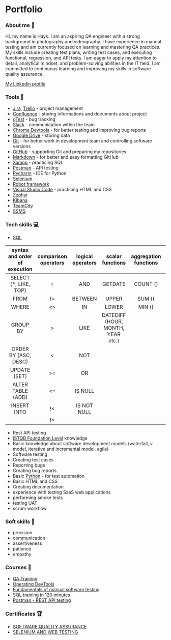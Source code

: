 # Portfolio

### About me :wave:
Hi, my name is Hayk. I am an aspiring QA engineer with a strong background in photography and videography. I have experience in manual testing and am currently focused on learning and mastering QA practices. My skills include creating test plans, writing test cases, and executing functional, regression, and API tests. I am eager to apply my attention to detail, analytical mindset, and problem-solving abilities in the IT field. I am committed to continuous learning and improving my skills in software quality assurance.

[My Linkedin profile](https://www.linkedin.com/in/hayk-ulunts/)


### Tools :wrench:
* [Jira](https://www.atlassian.com/pl/software/jira), [Trello](https://trello.com/pl/tour) - project management
* [Confluence](https://www.atlassian.com/software/confluence) - storing informations and documents about project
* [qTest](https://www.tricentis.com/products/unified-test-management-qtest/test-case-manager) - bug tracking
* [Slack](https://slack.com/) - communication within the team
* [Chrome Devtools](https://developer.chrome.com/docs/devtools/) - for better testing and improving bug reports
* [Google Drive](https://www.google.com/intl/pl_pl/drive/) - storing data
* [Git](https://git-scm.com/) - for better work in development team and controlling software versions
* [GitHub](https://github.com/) - supporting Git and preparing my repositories
* [Markdown](https://docs.github.com/en/get-started/writing-on-github/getting-started-with-writing-and-formatting-on-github/basic-writing-and-formatting-syntax) - for better and easy formatting GitHub
* [Xampp](https://www.apachefriends.org/pl/index.html) - practicing SQL
* [Postman](https://www.postman.com/) - API testing
* [Pycharm](https://www.jetbrains.com/pycharm/) - IDE for Python
* [Selenium](https://www.selenium.dev/)
* [Robot framework](https://robotframework.org/)
* [Visual Studio Code](https://code.visualstudio.com/) - practicing HTML and CSS
* [Zephyr](https://www.atlassian.com/pl/devops/testing-tutorials/jira-zephyr-scale-testing)
* [Kibana](https://www.elastic.co/kibana)
* [TeamCity](https://www.jetbrains.com/teamcity/)
* [SSMS](https://learn.microsoft.com/en-us/sql/ssms/download-sql-server-management-studio-ssms?view=sql-server-ver16)

### Tech skills :computer:
* [SQL](https://support.microsoft.com/pl-pl/office/j%C4%99zyk-access-sql-podstawowe-poj%C4%99cia-s%C5%82ownictwo-i-sk%C5%82adnia-444d0303-cde1-424e-9a74-e8dc3e460671)

| syntax and order of execution | comparison operators | logical operators | scalar functions                 | aggregation functions | others
|:-----------------------------:|:--------------------:|:-----------------:|:--------------------------------:|:---------------------:|:-------:|
| SELECT (*, LIKE, TOP)         |          =           | AND               | GETDATE                          | COUNT ()              | JOIN    |
| FROM                          |         !=           |   BETWEEN         | UPPER                            | SUM ()                | AS      |
| WHERE                         |         <>           |    IN             | LOWER                            | MIN ()                |  UNION  |
| GROUP BY                      |          >           |    LIKE           | DATEDIFF (HOUR, MONTH, YEAR etc.)|                       |         |
| ORDER BY (ASC, DESC)          |          <           |    NOT            |                                  |                       |         |
|  UPDATE (SET)                 |         >=           |    OR             |                                  |                       |         |
|    ALTER TABLE (ADD)          |         <=           |    IS NULL        |                                  |                       |         |
|  INSERT INTO                  |         !<           |    IS NOT NULL    |                                  |                       |         |
|                               |         !>           |                   |                                  |                       |         |

* Rest API testing
* [ISTQB Foundation Level](https://sjsi.org/ist-qb/do-pobrania/) knowledge
* Basic knowledge about software development models (waterfall, v model, iterative and incremental model, agile)
* Software testing
* Creating test cases
* Reporting bugs
* Creating bug reports
* Basic [Python](https://www.python.org/) - for test automation
* Basic HTML and CSS
* Creating documentation
* experience with testing SaaS web applications
* performing smoke tests
* testing UAT
* scrum workflow

### Soft skills :file_folder:
* precision
* communication
* assertiveness
* patience
* empathy

### Courses :notebook:
* [QA Training](https://www.udemy.com/course/qaengineer/) 
* [Operating DevTools](https://www.udemy.com/course/devtools-2017-the-basics-of-chrome-developer-tools/?srsltid=AfmBOoo9pkOFCd3gh61Kj75hNjLUFiLtY5BwgGoXHGoWCgrWYk8ybRA3)
* [Fundamentals of manual software testing](https://www.udemy.com/course/learn-manual-testing/?srsltid=AfmBOor3TVxjkQjsIN_NUuzUIsPocbel5R-aOwBt1XRXmK1Lz-NNwbFr&couponCode=LETSLEARNNOW)
* [SQL training in 120 minutes](https://www.udemy.com/course/ssrs-reporting/?srsltid=AfmBOor-WsQM0f0kbuMUYLP5H6sIT1COa5PhdymPKvYTt3-zjp0gzGi8)
* [Postman - REST API testing](https://www.udemy.com/course/postman-the-complete-guide/?utm_source=adwords&utm_medium=udemyads&utm_campaign=Search_DSA_Beta_Prof_la.EN_cc.ROW-English&campaigntype=Search&portfolio=ROW-English&language=EN&product=Course&test=&audience=DSA&topic=&priority=Beta&utm_content=deal4584&utm_term=_._ag_162511579404_._ad_696197165421_._kw__._de_c_._dm__._pl__._ti_dsa-1677053911088_._li_9070059_._pd__._&matchtype=&gad_source=1&gclid=Cj0KCQjw16O_BhDNARIsAC3i2GBUZY2ziW3oJrZfqKanUmw4YmntLpfnKicgq9MjES6F5j0IycRcVc8aAuuTEALw_wcB&couponCode=PMNVD30A)

### Certificates :trophy:
* [SOFTWARE QUALITY ASSURANCE](https://www.testdome.com/certificates/95275e838d644cab9a683d60cacd5ea3)
* [SELENIUM AND WEB TESTING](https://www.testdome.com/certificates/8f793703577a422a8cb98ad89eaee57d)

